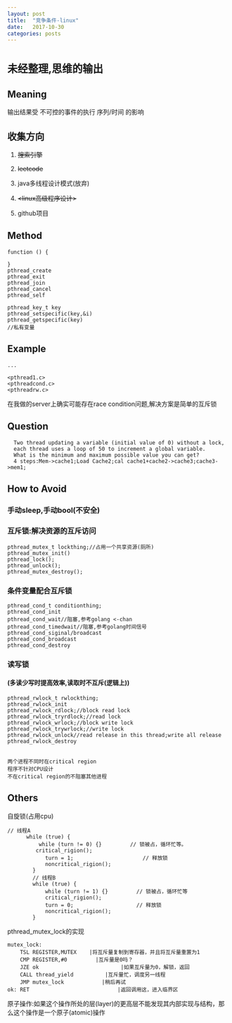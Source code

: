 ```yaml
---
layout: post
title:  "竞争条件-linux"
date:   2017-10-30
categories: posts
---
```


# <sub>未经整理,思维的输出
## Meaning
输出结果受 不可控的事件的执行 序列/时间 的影响
## 收集方向
1. ~~搜索引擎~~

2. ~~leetcode~~

3. java多线程设计模式(放弃)

4. ~~<linux高级程序设计>~~

5. github项目
## Method
    function () {

    }
    pthread_create
    pthread_exit
    pthread_join
    pthread_cancel
    pthread_self

    pthread_key_t key
    pthread_setspecific(key,&i)
    pthread_getspecific(key)
    //私有变量
## Example
    ...

    <pthread1.c>
    <pthreadcond.c>
    <pthreadrw.c>
在我做的server上确实可能存在race condition问题,解决方案是简单的互斥锁
## Question
      Two thread updating a variable (initial value of 0) without a lock,
      each thread uses a loop of 50 to increment a global variable.
      What is the minimum and maximum possible value you can get?
      4 steps:Mem->cache1;Load Cache2;cal cache1+cache2->cache3;cache3->mem1;
      

## How to Avoid
### 手动sleep,手动bool(不安全)
### 互斥锁:解决资源的互斥访问
    pthread_mutex_t lockthing;//占用一个共享资源(厕所)
    pthread_mutex_init()
    pthread_lock();
    pthread_unlock();
    pthread_mutex_destroy();
### 条件变量配合互斥锁
    pthread_cond_t conditionthing;
    pthread_cond_init
    pthread_cond_wait//阻塞,参考golang <-chan
    pthread_cond_timedwait//阻塞,参考golang时间信号
    pthread_cond_siginal/broadcast
    pthread_cond_broadcast
    pthread_cond_destroy
### 读写锁
#### (多读少写时提高效率,读取时不互斥(逻辑上))
    pthread_rwlock_t rwlockthing;
    pthread_rwlock_init
    pthread_rwlock_rdlock;//block read lock
    pthread_rwlock_tryrdlock;//read lock
    pthread_rwlock_wrlock;//block write lock
    pthread_rwlock_trywrlock;//write lock
    pthread_rwlock_unlock//read release in this thread;write all release
    pthread_rwlock_destroy
##
    两个进程不同时在critical region
    程序不针对CPU设计
    不在critical region的不阻塞其他进程
## Others
自旋锁(占用cpu)

    // 线程A
          while (true) {
              while (turn != 0) {}         // 锁被占，循环忙等。
             critical_rigion();
                turn = 1;                      // 释放锁
                noncritical_rigion();
            }
            // 线程B
            while (true) {
                while (turn != 1) {}         // 锁被占，循环忙等
                critical_rigion();
                turn = 0;                    // 释放锁
                noncritical_rigion();
            }
    
pthread_mutex_lock的实现

    mutex_lock:
        TSL REGISTER,MUTEX    |将互斥量复制到寄存器，并且将互斥量重置为1
        CMP REGISTER,#0         |互斥量是0吗？
        JZE ok                          |如果互斥量为0，解锁，返回
        CALL thread_yield          |互斥量忙，调度另一线程
        JMP mutex_lock            |稍后再试
    ok: RET                            |返回调用这，进入临界区
    
原子操作:如果这个操作所处的层(layer)的更高层不能发现其内部实现与结构，那么这个操作是一个原子(atomic)操作
